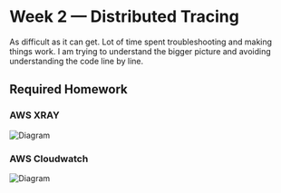 # Week 2 — Distributed Tracing

As difficult as it can get.
Lot of time spent troubleshooting and making things work. I am trying to understand the bigger picture and avoiding understanding the code line by line.

## Required Homework ##

### AWS XRAY ###
![Diagram](assets/hw-xray.png)



### AWS Cloudwatch ###

![Diagram](assets/hw-cw.png)

